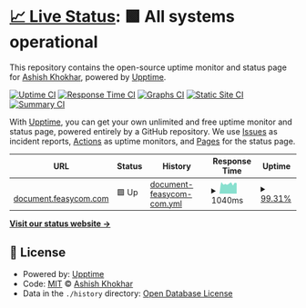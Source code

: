 # [📈 Live Status](https://ashish-khokhar.github.io/web-watch): <!--live status--> **🟩 All systems operational**

This repository contains the open-source uptime monitor and status page for [Ashish Khokhar](ashishkhokhar.com), powered by [Upptime](https://github.com/upptime/upptime).

[![Uptime CI](https://github.com/ashish-khokhar/web-watch/workflows/Uptime%20CI/badge.svg)](https://github.com/ashish-khokhar/web-watch/actions?query=workflow%3A%22Uptime+CI%22)
[![Response Time CI](https://github.com/ashish-khokhar/web-watch/workflows/Response%20Time%20CI/badge.svg)](https://github.com/ashish-khokhar/web-watch/actions?query=workflow%3A%22Response+Time+CI%22)
[![Graphs CI](https://github.com/ashish-khokhar/web-watch/workflows/Graphs%20CI/badge.svg)](https://github.com/ashish-khokhar/web-watch/actions?query=workflow%3A%22Graphs+CI%22)
[![Static Site CI](https://github.com/ashish-khokhar/web-watch/workflows/Static%20Site%20CI/badge.svg)](https://github.com/ashish-khokhar/web-watch/actions?query=workflow%3A%22Static+Site+CI%22)
[![Summary CI](https://github.com/ashish-khokhar/web-watch/workflows/Summary%20CI/badge.svg)](https://github.com/ashish-khokhar/web-watch/actions?query=workflow%3A%22Summary+CI%22)

With [Upptime](https://upptime.js.org), you can get your own unlimited and free uptime monitor and status page, powered entirely by a GitHub repository. We use [Issues](https://github.com/ashish-khokhar/web-watch/issues) as incident reports, [Actions](https://github.com/ashish-khokhar/web-watch/actions) as uptime monitors, and [Pages](https://ashish-khokhar.github.io/web-watch) for the status page.

<!--start: status pages-->
<!-- This summary is generated by Upptime (https://github.com/upptime/upptime) -->
<!-- Do not edit this manually, your changes will be overwritten -->
<!-- prettier-ignore -->
| URL | Status | History | Response Time | Uptime |
| --- | ------ | ------- | ------------- | ------ |
| <img alt="" src="https://icons.duckduckgo.com/ip3/document.feasycom.com.ico" height="13"> [document.feasycom.com](https://document.feasycom.com) | 🟩 Up | [document-feasycom-com.yml](https://github.com/ashish-khokhar/web-watch/commits/HEAD/history/document-feasycom-com.yml) | <details><summary><img alt="Response time graph" src="./graphs/document-feasycom-com/response-time-week.png" height="20"> 1040ms</summary><br><a href="https://ashish-khokhar.github.io/web-watch/history/document-feasycom-com"><img alt="Response time 1041" src="https://img.shields.io/endpoint?url=https%3A%2F%2Fraw.githubusercontent.com%2Fashish-khokhar%2Fweb-watch%2FHEAD%2Fapi%2Fdocument-feasycom-com%2Fresponse-time.json"></a><br><a href="https://ashish-khokhar.github.io/web-watch/history/document-feasycom-com"><img alt="24-hour response time 1097" src="https://img.shields.io/endpoint?url=https%3A%2F%2Fraw.githubusercontent.com%2Fashish-khokhar%2Fweb-watch%2FHEAD%2Fapi%2Fdocument-feasycom-com%2Fresponse-time-day.json"></a><br><a href="https://ashish-khokhar.github.io/web-watch/history/document-feasycom-com"><img alt="7-day response time 1040" src="https://img.shields.io/endpoint?url=https%3A%2F%2Fraw.githubusercontent.com%2Fashish-khokhar%2Fweb-watch%2FHEAD%2Fapi%2Fdocument-feasycom-com%2Fresponse-time-week.json"></a><br><a href="https://ashish-khokhar.github.io/web-watch/history/document-feasycom-com"><img alt="30-day response time 1041" src="https://img.shields.io/endpoint?url=https%3A%2F%2Fraw.githubusercontent.com%2Fashish-khokhar%2Fweb-watch%2FHEAD%2Fapi%2Fdocument-feasycom-com%2Fresponse-time-month.json"></a><br><a href="https://ashish-khokhar.github.io/web-watch/history/document-feasycom-com"><img alt="1-year response time 1041" src="https://img.shields.io/endpoint?url=https%3A%2F%2Fraw.githubusercontent.com%2Fashish-khokhar%2Fweb-watch%2FHEAD%2Fapi%2Fdocument-feasycom-com%2Fresponse-time-year.json"></a></details> | <details><summary><a href="https://ashish-khokhar.github.io/web-watch/history/document-feasycom-com">99.31%</a></summary><a href="https://ashish-khokhar.github.io/web-watch/history/document-feasycom-com"><img alt="All-time uptime 99.39%" src="https://img.shields.io/endpoint?url=https%3A%2F%2Fraw.githubusercontent.com%2Fashish-khokhar%2Fweb-watch%2FHEAD%2Fapi%2Fdocument-feasycom-com%2Fuptime.json"></a><br><a href="https://ashish-khokhar.github.io/web-watch/history/document-feasycom-com"><img alt="24-hour uptime 100.00%" src="https://img.shields.io/endpoint?url=https%3A%2F%2Fraw.githubusercontent.com%2Fashish-khokhar%2Fweb-watch%2FHEAD%2Fapi%2Fdocument-feasycom-com%2Fuptime-day.json"></a><br><a href="https://ashish-khokhar.github.io/web-watch/history/document-feasycom-com"><img alt="7-day uptime 99.31%" src="https://img.shields.io/endpoint?url=https%3A%2F%2Fraw.githubusercontent.com%2Fashish-khokhar%2Fweb-watch%2FHEAD%2Fapi%2Fdocument-feasycom-com%2Fuptime-week.json"></a><br><a href="https://ashish-khokhar.github.io/web-watch/history/document-feasycom-com"><img alt="30-day uptime 99.39%" src="https://img.shields.io/endpoint?url=https%3A%2F%2Fraw.githubusercontent.com%2Fashish-khokhar%2Fweb-watch%2FHEAD%2Fapi%2Fdocument-feasycom-com%2Fuptime-month.json"></a><br><a href="https://ashish-khokhar.github.io/web-watch/history/document-feasycom-com"><img alt="1-year uptime 99.39%" src="https://img.shields.io/endpoint?url=https%3A%2F%2Fraw.githubusercontent.com%2Fashish-khokhar%2Fweb-watch%2FHEAD%2Fapi%2Fdocument-feasycom-com%2Fuptime-year.json"></a></details>

<!--end: status pages-->

[**Visit our status website →**](https://ashish-khokhar.github.io/web-watch)

## 📄 License

- Powered by: [Upptime](https://github.com/upptime/upptime)
- Code: [MIT](./LICENSE) © [Ashish Khokhar](ashishkhokhar.com)
- Data in the `./history` directory: [Open Database License](https://opendatacommons.org/licenses/odbl/1-0/)
